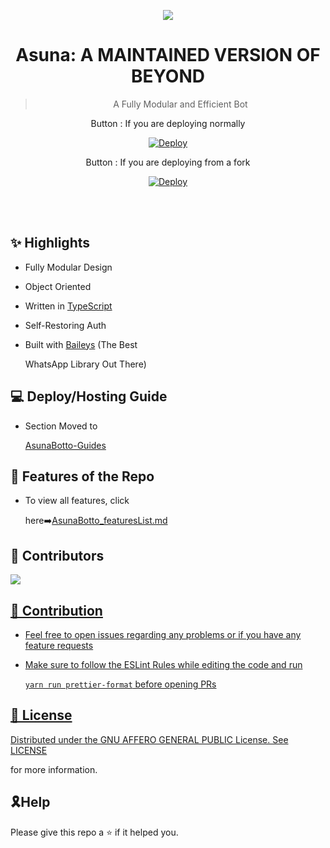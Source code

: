 <div align="center">

<a href='https://www.linkpicture.com/view.php?img=LPic62169991d23e711584403'><img src='https://www.linkpicture.com/q/Asunabotto.jpg' type='image'></a>



# **Asuna: A MAINTAINED VERSION OF BEYOND**


> A Fully Modular and Efficient Bot <br>

 Button : If you are deploying normally



[![Deploy](https://www.herokucdn.com/deploy/button.png)](https://heroku.com/deploy?template=https://github.com/Issa2001/AsunaBotto)



Button : If you are deploying from a fork



[![Deploy](https://www.herokucdn.com/deploy/button.png)](https://heroku.com/deploy)


</div><br/>
<br/>

## ✨ Highlights



-   Fully Modular Design

-   Object Oriented

-   Written in [TypeScript](https://www.typescriptlang.org/)

-   Self-Restoring Auth

-   Built with [Baileys](https://github.com/adiwajshing/baileys) (The Best

    WhatsApp Library Out There)



## 💻 Deploy/Hosting Guide



-   Section Moved to

    [AsunaBotto-Guides](https://github.com/Issa2001/AsunaBotto-guides/blob/main/README.md)



## 🍥 Features of the Repo



-   To view all features, click

    here➡️[AsunaBotto_featuresList.md](https://github.com/Issa2001/AsunaBotto/blob/main/Features.md)



##  🚀 Contributors

<a href="https://github.com/Issa2001/AsunaBotto/graphs/contributors">
  <img src="https://contrib.rocks/image?repo=Issa2001/Chitoge" />
 
 
 
## 💪 Contribution



-   Feel free to open issues regarding any problems or if you have any feature requests

-   Make sure to follow the ESLint Rules while editing the code and run

    `yarn run prettier-format` before opening PRs



## 📄 License



Distributed under the GNU AFFERO GENERAL PUBLIC License. See [LICENSE](/LICENSE)

for more information.



## 🎗Help

Please give this repo a ⭐ if it helped you.
